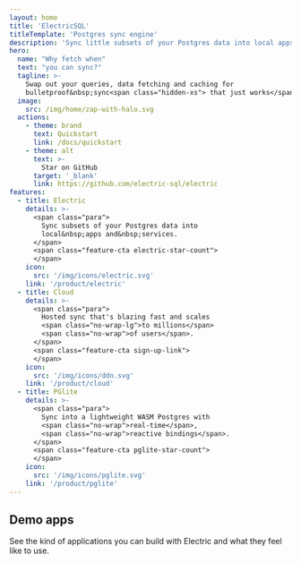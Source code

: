 ```yaml
---
layout: home
title: 'ElectricSQL'
titleTemplate: 'Postgres sync engine'
description: 'Sync little subsets of your Postgres data into local apps and services.'
hero:
  name: "Why fetch when"
  text: "you can sync?"
  tagline: >-
    Swap out your queries, data fetching and caching for
    bulletproof&nbsp;sync<span class="hidden-xs"> that just works</span>.
  image:
    src: /img/home/zap-with-halo.svg
  actions:
    - theme: brand
      text: Quickstart
      link: /docs/quickstart
    - theme: alt
      text: >-
        Star on GitHub
      target: '_blank'
      link: https://github.com/electric-sql/electric
features:
  - title: Electric
    details: >-
      <span class="para">
        Sync subsets of your Postgres data into
        local&nbsp;apps and&nbsp;services.
      </span>
      <span class="feature-cta electric-star-count">
      </span>
    icon:
      src: '/img/icons/electric.svg'
    link: '/product/electric'
  - title: Cloud
    details: >-
      <span class="para">
        Hosted sync that's blazing fast and scales
        <span class="no-wrap-lg">to millions</span>
        <span class="no-wrap">of users</span>.
      </span>
      <span class="feature-cta sign-up-link">
      </span>
    icon:
      src: '/img/icons/ddn.svg'
    link: '/product/cloud'
  - title: PGlite
    details: >-
      <span class="para">
        Sync into a lightweight WASM Postgres with
        <span class="no-wrap">real-time</span>,
        <span class="no-wrap">reactive bindings</span>.
      </span>
      <span class="feature-cta pglite-star-count">
      </span>
    icon:
      src: '/img/icons/pglite.svg'
    link: '/product/pglite'
---
```


<script setup>
import { onMounted } from 'vue'

import VPFeatures from 'vitepress/dist/client/theme-default/components/VPFeatures.vue'

import { data as initialStarCounts } from './data/count.data.ts'
import { data as useCases } from './data/use-cases.data.ts'

import { data as demosData } from './data/demos.data.ts'
const { homepage_demos } = demosData

import MasonryTweets from './src/components/MasonryTweets.vue'
import UseCases from './src/components/UseCases.vue'

import { getStarCount } from './src/lib/star-count.ts'

import HomeYourStackSimplified from './src/partials/home-your-stack-simplified.md'
import HomeCTA from './src/partials/home-cta.md'

const tweets = [
  {name: 'kyle', id: '1825531359949173019'},
  {name: 'fabio', id: '1823267981188542525'},
  {name: 'next', id: '1823015591579472318', hideMedium: true},
  {name: 'johannes', id: '1826338840153571362'},
  {name: 'nikita', id: '1760801296188313783', hideSmall: true},
  {name: 'thor', id: '1824023614225854726', hideMedium: true},
  {name: 'copple', id: '1782681344340091115'},
  {name: 'postgres.new', id: '1822992862436381032', hideSmall: true},
  {name: 'prisma', id: '1816050679561039976', hideMedium: true},
  {name: 'materialisedview', id: '1769744384025829468', hideSmall: true},
  {name: 'devtools.fm', id: '1810328072236802198', hideMedium: true},
  {name: 'local-first conf', id: '1808473434575229096', hideMedium: true},
]

const formatStarCount = (count) => (
  `<span class="muted">(</span><span> ☆ </span><span>${Math.round(count / 100) / 10}k</span><span> </span><span class="muted">)</span>`
)

const renderStarCount = async (repoName, initialStarCount) => {
  let container = document.querySelector(`span.feature-cta.${repoName}-star-count`)

  if (!container) {
    return
  }

  let linkEl = container.querySelector('a')
  if (linkEl) {
    return
  }

  linkEl = document.createElement('a')
  linkEl.setAttribute('href', `https://github.com/electric-sql/${repoName}`)
  linkEl.setAttribute('_target', `_blank`)
  linkEl.classList.add('VPButton', 'medium', 'alt')
  linkEl.innerHTML = '<span class="vpi-social-github"></span> GitHub'

  const countEl = document.createElement('span')
  countEl.classList.add('count')
  countEl.innerHTML = formatStarCount(initialStarCount)

  linkEl.append(countEl)
  container.append(linkEl)

  const count = await getStarCount(repoName, initialStarCount)
  countEl.innerHTML = formatStarCount(count)
}

onMounted(async () => {
  if (typeof window !== 'undefined' && document.querySelector) {
    const githubLinks = document.querySelectorAll(
      '.actions a[href^="https://github.com"]'
    )

    let icon = document.querySelector('.actions .vpi-social-github')
    if (!icon) {
      githubLinks.forEach((link) => {
        const icon = document.createElement('span')
        icon.classList.add('vpi-social-github')

        link.prepend(icon)
      })
    }

    let signUp = document.querySelector(`span.feature-cta.sign-up-link`)
    if (!signUp) {
      return
    }
    let linkEl = signUp.querySelector('a')
    if (linkEl) {
      return
    }
    linkEl = document.createElement('a')
    linkEl.setAttribute('href', '/product/cloud/sign-up')
    linkEl.classList.add('VPButton', 'medium', 'alt')
    linkEl.innerHTML = '<span class="vpi-electric-icon"></span> Sign up'
    signUp.append(linkEl)


    renderStarCount('electric', initialStarCounts.electric)
    renderStarCount('pglite', initialStarCounts.pglite)
  }
})
</script>

<div class="features-content">

## Demo apps

See the kind of applications you can build with Electric
<span class="no-wrap-sm">
  and what they
  <span class="no-wrap">
    feel like to use</span></span>.

</div>
<div class="demos-grid homepage">
  <DemoListing v-for="(demo, index) in homepage_demos"
      :demo="demo"
      :key="index"
  />
</div>

<MasonryTweets :tweets="tweets" />

<div class="features-content your-stack-simplified">
  <HomeYourStackSimplified />
</div>

<UseCases :cases="useCases" />

<div class="features-content">
  <div class="home-cta">
    <HomeCTA />
  </div>
</div>
